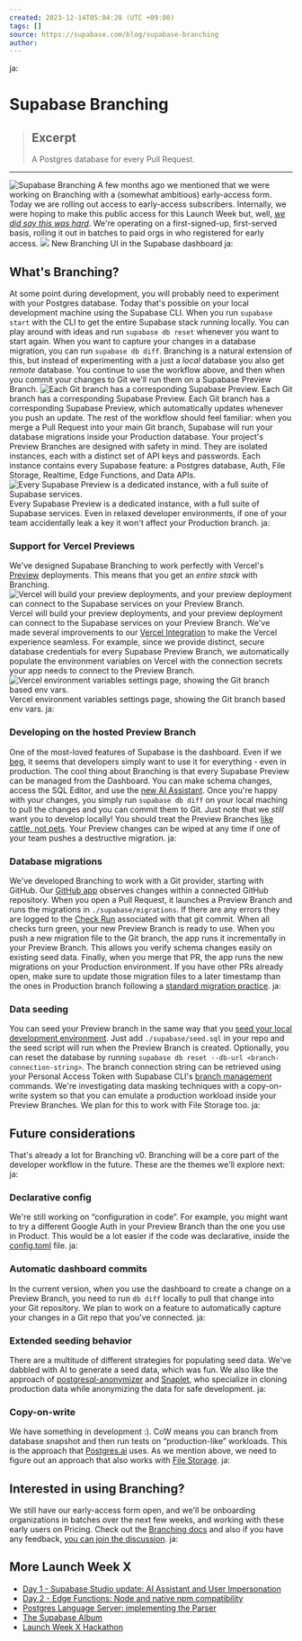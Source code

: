 ```yaml
---
created: 2023-12-14T05:04:28 (UTC +09:00)
tags: []
source: https://supabase.com/blog/supabase-branching
author:
---
```

ja:

# Supabase Branching
> ## Excerpt
> A Postgres database for every Pull Request.
---
![Supabase Branching](https://supabase.com/_next/image?url=%2Fimages%2Fblog%2Flwx-supabase-branching%2Fbranching-thumb.png&w=3840&q=75)
A few months ago we mentioned that we were working on Branching with a (somewhat ambitious) early-access form.
Today we are rolling out access to early-access subscribers. Internally, we were hoping to make this public access for this Launch Week but, well, [_we did say this was hard_](https://supabase.com/blog/supabase-local-dev#supabase-branching-is-hard).
We're operating on a first-signed-up, first-served basis, rolling it out in batches to paid orgs in who registered for early access.
![](https://supabase.com/_next/image?url=%2Fimages%2Fblog%2Flwx-supabase-branching%2Fbranching-ui--dark.png&w=3840&q=75)
New Branching UI in the Supabase dashboard
ja:

## What's Branching?
At some point during development, you will probably need to experiment with your Postgres database. Today that's possible on your local development machine using the Supabase CLI. When you run `supabase start` with the CLI to get the entire Supabase stack running locally. You can play around with ideas and run `supabase db reset` whenever you want to start again. When you want to capture your changes in a database migration, you can run `supabase db diff`.
Branching is a natural extension of this, but instead of experimenting with a just a _local_ database you also get _remote_ database. You continue to use the workflow above, and then when you commit your changes to Git we'll run them on a Supabase Preview Branch.
![Each Git branch has a corresponding Supabase Preview.](https://supabase.com/_next/image?url=%2Fimages%2Fblog%2Flwx-supabase-branching%2Ffeat-branches-examples--dark.png&w=3840&q=75)
Each Git branch has a corresponding Supabase Preview.
Each Git branch has a corresponding Supabase Preview, which automatically updates whenever you push an update. The rest of the workflow should feel familiar: when you merge a Pull Request into your main Git branch, Supabase will run your database migrations inside your Production database.
Your project's Preview Branches are designed with safety in mind. They are isolated instances, each with a distinct set of API keys and passwords. Each instance contains every Supabase feature: a Postgres database, Auth, File Storage, Realtime, Edge Functions, and Data APIs.
![Every Supabase Preview is a dedicated instance, with a full suite of Supabase services.](https://supabase.com/_next/image?url=%2Fimages%2Fblog%2Flwx-supabase-branching%2Fisolated-instances--dark.png&w=3840&q=75)
Every Supabase Preview is a dedicated instance, with a full suite of Supabase services.
Even in relaxed developer environments, if one of your team accidentally leak a key it won't affect your Production branch.
ja:

### Support for Vercel Previews
We've designed Supabase Branching to work perfectly with Vercel's [Preview](https://vercel.com/features/previews) deployments. This means that you get an _entire stack_ with Branching.
![Vercel will build your preview deployments, and your preview deployment can connect to the Supabase services on your Preview Branch.](https://supabase.com/_next/image?url=%2Fimages%2Fblog%2Flwx-supabase-branching%2Fvercel-support--dark.png&w=3840&q=75)
Vercel will build your preview deployments, and your preview deployment can connect to the Supabase services on your Preview Branch.
We've made several improvements to our [Vercel Integration](https://vercel.com/integrations/supabase-v2) to make the Vercel experience seamless. For example, since we provide distinct, secure database credentials for every Supabase Preview Branch, we automatically populate the environment variables on Vercel with the connection secrets your app needs to connect to the Preview Branch.
![Vercel environment variables settings page, showing the Git branch based env vars.](https://supabase.com/_next/image?url=%2Fimages%2Fblog%2Flwx-supabase-branching%2Fvercel-env-var-settings--dark.png&w=3840&q=75)
Vercel environment variables settings page, showing the Git branch based env vars.
ja:

### Developing on the hosted Preview Branch
One of the most-loved features of Supabase is the dashboard. Even if we [beg](https://supabase.com/docs/guides/platform/maturity-model#in-production), it seems that developers simply want to use it for everything - even in production.
The cool thing about Branching is that every Supabase Preview can be managed from the Dashboard. You can make schema changes, access the SQL Editor, and use the [new AI Assistant](https://supabase.com/blog/studio-introducing-assistant). Once you're happy with your changes, you simply run `supabase db diff` on your local maching to pull the changes and you can commit them to Git.
Just note that we _still_ want you to develop locally! You should treat the Preview Branches [like cattle, not pets](https://devops.stackexchange.com/questions/653/what-is-the-definition-of-cattle-not-pets). Your Preview changes can be wiped at any time if one of your team pushes a destructive migration.
ja:

### Database migrations
We've developed Branching to work with a Git provider, starting with GitHub.
Our [GitHub app](https://github.com/apps/supabase) observes changes within a connected GitHub repository. When you open a Pull Request, it launches a Preview Branch and runs the migrations in `./supabase/migrations`. If there are any errors they are logged to the [Check Run](https://docs.github.com/en/rest/checks/runs?apiVersion=2022-11-28) associated with that git commit. When all checks turn green, your new Preview Branch is ready to use.
When you push a new migration file to the Git branch, the app runs it incrementally in your Preview Branch. This allows you verify schema changes easily on existing seed data.
Finally, when you merge that PR, the app runs the new migrations on your Production environment. If you have other PRs already open, make sure to update those migration files to a later timestamp than the ones in Production branch following a [standard migration practice](https://supabase.com/docs/guides/cli/managing-environments).
ja:

### Data seeding
You can seed your Preview branch in the same way that you [seed your local development environment](https://supabase.com/docs/guides/cli/seeding-your-database). Just add `./supabase/seed.sql` in your repo and the seed script will run when the Preview Branch is created.
Optionally, you can reset the database by running `supabase db reset --db-url <branch-connection-string>`. The branch connection string can be retrieved using your Personal Access Token with Supabase CLI's [branch management](https://supabase.com/docs/reference/cli/supabase-branches-get) commands.
We're investigating data masking techniques with a copy-on-write system so that you can emulate a production workload inside your Preview Branches. We plan for this to work with File Storage too.
ja:

## Future considerations
That's already a lot for Branching v0. Branching will be a core part of the developer workflow in the future. These are the themes we'll explore next:
ja:

### Declarative config
We're still working on “configuration in code”. For example, you might want to try a different Google Auth in your Preview Branch than the one you use in Product. This would be a lot easier if the code was declarative, inside the [config.toml](https://supabase.com/docs/guides/cli/config) file.
ja:

### Automatic dashboard commits
In the current version, when you use the dashboard to create a change on a Preview Branch, you need to run `db diff` locally to pull that change into your Git repository. We plan to work on a feature to automatically capture your changes in a Git repo that you've connected.
ja:

### Extended seeding behavior
There are a multitude of different strategies for populating seed data. We've dabbled with AI to generate a seed data, which was fun. We also like the approach of [postgresql-anonymizer](https://postgresql-anonymizer.readthedocs.io/en/stable/) and [Snaplet](https://docs.snaplet.dev/recipes/supabase), who specialize in cloning production data while anonymizing the data for safe development.
ja:

### Copy-on-write
We have something in development :). CoW means you can branch from database snapshot and then run tests on “production-like” workloads. This is the approach that [Postgres.ai](http://postgres.ai/) uses. As we mention above, we need to figure out an approach that also works with [File Storage](https://supabase.com/storage).
ja:

## Interested in using Branching?
We still have our early-access form open, and we'll be onboarding organizations in batches over the next few weeks, and working with these early users on Pricing.
Check out the [Branching docs](https://supabase.com/docs/guides/platform/branching) and also if you have any feedback, [you can join the discussion](https://github.com/orgs/supabase/discussions/18937).
ja:

## More Launch Week X
-   [Day 1 - Supabase Studio update: AI Assistant and User Impersonation](https://supabase.com/blog/studio-introducing-assistant)
-   [Day 2 - Edge Functions: Node and native npm compatibility](https://supabase.com/blog/edge-functions-node-npm)
-   [Postgres Language Server: implementing the Parser](https://supabase.com/blog/postgres-language-server-implementing-parser)
-   [The Supabase Album](https://www.youtube.com/watch?v=r1POD-IdG-I)
-   [Launch Week X Hackathon](https://supabase.com/blog/supabase-hackathon-lwx)

